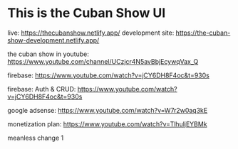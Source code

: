 # This is the Cuban Show UI
live: https://thecubanshow.netlify.app/
development site: https://the-cuban-show-development.netlify.app/

the cuban show in youtube: https://www.youtube.com/channel/UCzjcr4N5avBbjEcywqVax_Q

firebase: https://www.youtube.com/watch?v=jCY6DH8F4oc&t=930s

firebase: Auth & CRUD: https://www.youtube.com/watch?v=jCY6DH8F4oc&t=930s

google  adsense: https://www.youtube.com/watch?v=W7r2w0aq3kE

monetization plan: https://www.youtube.com/watch?v=TlhuljEYBMk

meanless change 1
